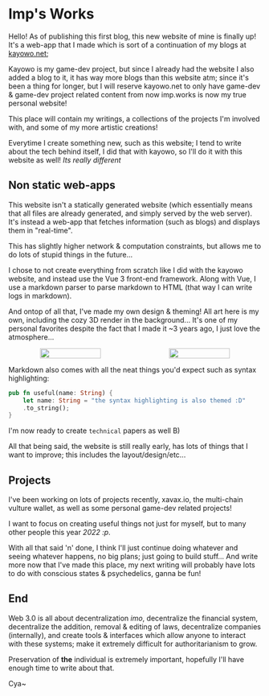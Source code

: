 # Imp's Works

Hello! As of publishing this first blog, this new website of mine is finally up!
It's a web-app that I made which is sort of a continuation of my blogs at [kayowo.net](https://kayowo.net);

Kayowo is my game-dev project, but since I already had the website I also added a blog to it, it has way
more blogs than this website atm; since it's been a thing for longer, but I will reserve kayowo.net to only
have game-dev & game-dev project related content from now imp.works is now my true personal website!

This place will contain my writings, a collections of the projects I'm involved with, and some of my more
artistic creations!

Everytime I create something new, such as this website; I tend to write about the tech behind itself, I did
that with kayowo, so I'll do it with this website as well! _Its really different_

## Non static web-apps

This website isn't a statically generated website (which essentially means that all files are already generated,
and simply served by the web server). It's instead a web-app that fetches information (such as blogs) and displays
them in "real-time".

This has slightly higher network & computation constraints, but allows me to do lots of stupid things in the future...

I chose to not create everything from scratch like I did with the kayowo website, and instead use the Vue 3 front-end
framework. Along with Vue, I use a markdown parser to parse markdown to HTML (that way I can write logs in markdown).

And ontop of all that, I've made my own design & theming! All art here is my own, including the cozy 3D render in the
background... It's one of my personal favorites despite the fact that I made it ~3 years ago, I just love the atmosphere...

<p align="center" style="display: flex; justify-content: space-between;">
    <img align="center" width="49%" src="https://data.kayowo.net/Resources/Images/LogResources/FarewellImg.png"/>
    <img align="center" width="49%" src="https://data.kayowo.net/Resources/Images/Wait1sec.png"/>
</p>

Markdown also comes with all the neat things you'd expect such as syntax highlighting:

```rust
pub fn useful(name: String) {
    let name: String = "the syntax highlighting is also themed :D"
    .to_string();
}
```

I'm now ready to create `technical` papers as well B)

All that being said, the website is still really early, has lots of things that I want to improve; this includes the layout/design/etc...

## Projects

I've been working on lots of projects recently, xavax.io, the multi-chain vulture wallet, as well as some personal game-dev related projects!

I want to focus on creating useful things not just for myself, but to many other people this year _2022 :p_.

With all that said 'n' done, I think I'll just continue doing whatever and seeing whatever happens, no big plans; just going to build stuff... And write more now that I've made this place, my next writing will probably have lots to do with conscious states & psychedelics, ganna be fun!

## End

Web 3.0 is all about decentralization _imo_, decentralize the financial system, decentralize the addition, removal & editing of laws, decentralize companies (internally), and create tools & interfaces which allow anyone to interact with these systems; make it extremely difficult for authoritarianism to grow.

Preservation of **the** individual is extremely important, hopefully I'll have enough time to write about that.

Cya~
